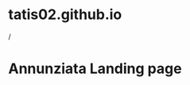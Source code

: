 # tatis02.github.io
<!doctype html>
<html>
	<head>/</head>
	<body>
	<div>
		<h1>Annunziata Landing page</h1>
	</div>
	</body>
</html>
